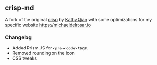 ## crisp-md
A fork of the original [crisp](https://github.com/kathyqian/crisp) by [Kathy Qian](https://kathyqian.com/) with some optimizations for my specific website https://michaeldelrosar.io

### Changelog
- Added Prism.JS for `<pre><code>` tags.
- Removed rounding on the icon
- CSS tweaks